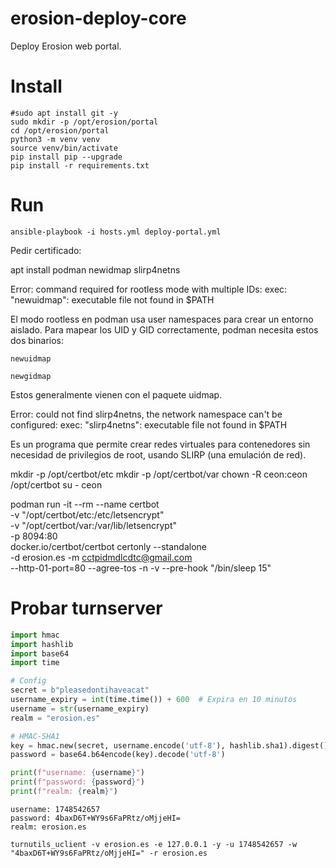 # erosion-deploy-core

Deploy Erosion web portal.

# Install

```shell
#sudo apt install git -y
sudo mkdir -p /opt/erosion/portal
cd /opt/erosion/portal
python3 -m venv venv
source venv/bin/activate
pip install pip --upgrade
pip install -r requirements.txt
```

# Run

```shell
ansible-playbook -i hosts.yml deploy-portal.yml
```



Pedir certificado:

apt install podman newidmap slirp4netns

Error: command required for rootless mode with multiple IDs: exec: "newuidmap": executable file not found in $PATH

El modo rootless en podman usa user namespaces para crear un entorno aislado. Para mapear los UID y GID correctamente, podman necesita estos dos binarios:

    newuidmap

    newgidmap

Estos generalmente vienen con el paquete uidmap.



Error: could not find slirp4netns, the network namespace can't be configured: exec: "slirp4netns": executable file not found in $PATH

Es un programa que permite crear redes virtuales para contenedores sin necesidad de privilegios de root, usando SLIRP (una emulación de red).


mkdir -p /opt/certbot/etc
mkdir -p /opt/certbot/var
chown -R ceon:ceon /opt/certbot
su - ceon

podman run -it --rm --name certbot \
    -v "/opt/certbot/etc:/etc/letsencrypt" \
    -v "/opt/certbot/var:/var/lib/letsencrypt" \
    -p 8094:80 \
    docker.io/certbot/certbot certonly --standalone \
    -d erosion.es -m cctpidmdlcdtc@gmail.com \
    --http-01-port=80 --agree-tos -n -v --pre-hook "/bin/sleep 15"




# Probar turnserver

```python
import hmac
import hashlib
import base64
import time

# Config
secret = b"pleasedontihaveacat"
username_expiry = int(time.time()) + 600  # Expira en 10 minutos
username = str(username_expiry)
realm = "erosion.es"

# HMAC-SHA1
key = hmac.new(secret, username.encode('utf-8'), hashlib.sha1).digest()
password = base64.b64encode(key).decode('utf-8')

print(f"username: {username}")
print(f"password: {password}")
print(f"realm: {realm}")
```

```
username: 1748542657
password: 4baxD6T+WY9s6FaPRtz/oMjjeHI=
realm: erosion.es
```

```shell
turnutils_uclient -v erosion.es -e 127.0.0.1 -y -u 1748542657 -w "4baxD6T+WY9s6FaPRtz/oMjjeHI=" -r erosion.es
```



